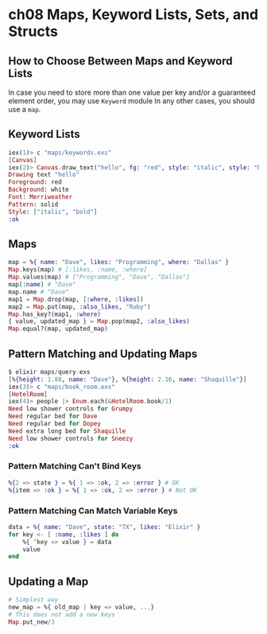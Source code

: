 # ch08 Maps, Keyword Lists, Sets, and Structs

## How to Choose Between Maps and Keyword Lists

In case you need to store more than one value per key and/or
a guaranteed element order, you may use `Keyword` module
In any other cases, you should use a `map`.

## Keyword Lists

```exs
iex(1)> c "maps/keywords.exs"
[Canvas]
iex(2)> Canvas.draw_text("hello", fg: "red", style: "italic", style: "bold")
Drawing text "hello"
Foreground: red
Background: white
Font: Merriweather
Pattern: solid
Style: ["italic", "bold"]
:ok
```

## Maps

```exs
map = %{ name: "Dave", likes: "Programming", where: "Dallas" }
Map.keys(map) # [:likes, :name, :where]
Map.values(map) # ["Programming", "Dave", "Dallas"]
map[:name] # "Dave"
map.name # "Dave"
map1 = Map.drop(map, [:where, :likes])
map2 = Map.put(map, :also_likes, "Ruby")
Map.has_key?(map1, :where)
{ value, updated_map } = Map.pop(map2, :also_likes)
Map.equal?(map, updated_map)
```

## Pattern Matching and Updating Maps

```exs
$ elixir maps/query.exs 
[%{height: 1.88, name: "Dave"}, %{height: 2.16, name: "Shaquille"}]
iex(3)> c "maps/book_room.exs"
[HotelRoom]
iex(4)> people |> Enum.each(&HotelRoom.book/1)
Need low shower controls for Grumpy
Need regular bed for Dave
Need regular bed for Dopey
Need extra long bed for Shaquille
Need low shower controls for Sneezy
:ok
```

### Pattern Matching Can't Bind Keys

```exs
%{2 => state } = %{ 1 => :ok, 2 => :error } # OK
%{item => :ok } = %{ 1 => :ok, 2 => :error } # Not OK
```

### Pattern Matching Can Match Variable Keys

```exs
data = %{ name: "Dave", state: "TX", likes: "Elixir" }
for key <- [ :name, :likes ] do
    %{ ^key => value } = data
    value
end
```

## Updating a Map

```exs
# Simplest way
new_map = %{ old_map | key => value, ...}
# This does not add a new keys
Map.put_new/3
```

